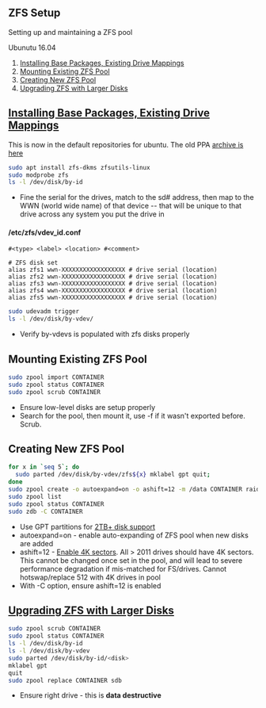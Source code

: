 ZFS Setup
-------------
Setting up and maintaining a ZFS pool

Ubunutu 16.04

1. [Installing Base Packages, Existing Drive Mappings](#installing-base-packages-existing-drive-mappings)
2. [Mounting Existing ZFS Pool](#mounting-existing-zfs-pool)
3. [Creating New ZFS Pool](#creating-new-zfs-pool)
4. [Upgrading ZFS with Larger Disks](#upgrading-zfs-with-larger-disks)

[Installing Base Packages, Existing Drive Mappings][3]
------------------------------------------------------
This is now in the default repositories for ubuntu. The old PPA [archive is
here][1]

```bash
sudo apt install zfs-dkms zfsutils-linux
sudo modprobe zfs
ls -l /dev/disk/by-id
```

* Fine the serial for the drives, match to the sd# address, then map to the WWN
  (world wide name) of that device -- that will be unique to that drive across
  any system you put the drive in

#### /etc/zfs/vdev_id.conf
```config
#<type> <label> <location> #<comment>

# ZFS disk set
alias zfs1 wwn-XXXXXXXXXXXXXXXXXX # drive serial (location)
alias zfs2 wwn-XXXXXXXXXXXXXXXXXX # drive serial (location)
alias zfs3 wwn-XXXXXXXXXXXXXXXXXX # drive serial (location)
alias zfs4 wwn-XXXXXXXXXXXXXXXXXX # drive serial (location)
alias zfs5 wwn-XXXXXXXXXXXXXXXXXX # drive serial (location)
````

```bash
sudo udevadm trigger
ls -l /dev/disk/by-vdev/
```

* Verify by-vdevs is populated with zfs disks properly

Mounting Existing ZFS Pool
--------------------------
```bash
sudo zpool import CONTAINER
sudo zpool status CONTAINER
sudo zpool scrub CONTAINER
```

* Ensure low-level disks are setup properly
* Search for the pool, then mount it, use -f if it wasn't exported before. Scrub.

Creating New ZFS Pool
---------------------
```bash
for x in `seq 5`; do
  sudo parted /dev/disk/by-vdev/zfs${x} mklabel gpt quit;
done
sudo zpool create -o autoexpand=on -o ashift=12 -m /data CONTAINER raidz /dev/disk/by-vdev/disk{1..5}
sudo zpool list
sudo zpool status CONTAINER
sudo zdb -C CONTAINER
```

* Use GPT partitions for [2TB+ disk support][2]
* autoexpand=on - enable auto-expanding of ZFS pool when new disks are added
* ashift=12 - [Enable 4K sectors][7]. All > 2011 drives should have 4K sectors.
  This cannot be changed once set in the pool, and will lead to severe
  performance degradation if mis-matched for FS/drives. Cannot hotswap/replace
  512 with 4K drives in pool
* With -C option, ensure ashift=12 is enabled

[Upgrading ZFS with Larger Disks][5]
------------------------------------
```bash
sudo zpool scrub CONTAINER
sudo zpool status CONTAINER
ls -l /dev/disk/by-id
ls -l /dev/disk/by-vdev
sudo parted /dev/disk/by-id/<disk>
mklabel gpt
quit
sudo zpool replace CONTAINER sdb
```

* Ensure right drive - this is __data destructive__

[1]: https://launchpad.net/~zfs-native/+archive/stable
[2]: http://www.cyberciti.biz/tips/fdisk-unable-to-create-partition-greater-2tb.html
[3]: http://flux.org.uk/howto/solaris/zfs_tutorial_01
[4]: https://github.com/zfsonlinux/zfs/issues/381
[5]: http://www.itsacon.net/computers/unix/growing-a-zfs-pool/
[6]: https://github.com/zfsonlinux/pkg-zfs/wiki/Ubuntu-ZFS-mountall-FAQ-and-troubleshooting
[7]: http://forums.freebsd.org/showthread.php?t=29539
